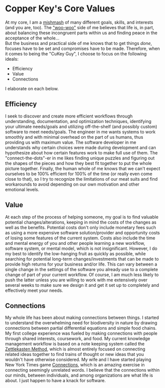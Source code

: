 # Copper Key's Core Values

At my core, I am a [mishmash](https://dictionary.cambridge.org/us/dictionary/english/mishmash) of many different goals, skills, and interests (and you are, too). The ["woo-woo"](https://www.merriam-webster.com/dictionary/woo-woo) side of me believes that life is, in part, about balancing these incongruent parts within us and finding peace in the acceptance of the whole...  
But the business and practical side of me knows that to get things *done*, focuses have to be set and compromises have to be made. Therefore, when it comes to being the "CuKey Guy", I choose to focus on the following ideals: 
- Efficiency
- Value
- Connections

I elaborate on each below.


## Efficiency
I seek to discover and create more efficient workflows through understanding, documentation, and optimization techniques, identifying your ultimate needs/goals and utilizing off-the-shelf (and possibly custom) software to meet needs/goals.
The engineer in me wants systems to work smoothly and with minimal overhead on the part of us humans, thus providing us with maximum value.
The software developer in me understands why certain choices were made during development and can hypothesize about how certain features work to make full use of them. 
The "connect-the-dots"-er in me likes finding unique puzzles and figuring out the shapes of the pieces and how they best fit together to put the whole picture together. 
Finally, the human whole of me knows that we can't expect ourselves to be 100% efficient for 100% of the time (or really even come close to that), so I try to recognize the limitations of our meat suits and find workarounds to avoid depending on our own motivation and other emotional levels. 

## Value
At each step of the process of helping someone, my goal is to find valuable potential changes/alterations, keeping in mind the costs of the changes as well as the benefits.
Potential costs don't only include monetary fees such as using a more expensive software solution/provider and opportunity costs of losing some features of the current system.
Costs also include the time and mental energy of you and other people learning a new workflow, software system, or mental model, which is not insignificant. 
However, I do my best to identify the low-hanging fruit as quickly as possible, while searching for potential long-term changes/investments that can be made to provide high returns for your business and/or life.
This can vary between a single change in the settings of the software you already use to a complete change of part of your current workflow. Of course, I am much less likely to push the latter unless you are willing to work with me extensively over several weeks to make sure we design it and get it set up to completely and effectively meet your needs.

## Connections
My whole life has been about making connections between things. 
I started to understand the overwhelming need for biodiversity in nature by drawing connections between partial differential equations and simple food chains. 
My first college experience was fueled by making connections with people through shared interests, coursework, and food. 
My current knowledge management workflow is based on a note keeping system called the [Zettlekasten Method](https://zettelkasten.de/overview/), which is almost entirely focused on connecting related ideas together to find trains of thought or new ideas that you wouldn't have otherwise considered.
My wife and I have started playing New York Times game [Connections](https://www.nytimes.com/games/connections), which is an amazing exercise in connecting seemingly unrelated words. 
I believe that the connections within our minds, between individuals, and among organizations are what life is about.
I just happen to have a knack for software. 